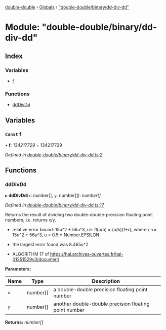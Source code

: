 [double-double](../README.md) › [Globals](../globals.md) › ["double-double/binary/dd-div-dd"](_double_double_binary_dd_div_dd_.md)

# Module: "double-double/binary/dd-div-dd"

## Index

### Variables

* [f](_double_double_binary_dd_div_dd_.md#const-f)

### Functions

* [ddDivDd](_double_double_binary_dd_div_dd_.md#dddivdd)

## Variables

### `Const` f

• **f**: *134217729* = 134217729

*Defined in [double-double/binary/dd-div-dd.ts:2](https://github.com/FlorisSteenkamp/double-double/blob/bf93768/src/double-double/binary/dd-div-dd.ts#L2)*

## Functions

###  ddDivDd

▸ **ddDivDd**(`x`: number[], `y`: number[]): *number[]*

*Defined in [double-double/binary/dd-div-dd.ts:17](https://github.com/FlorisSteenkamp/double-double/blob/bf93768/src/double-double/binary/dd-div-dd.ts#L17)*

Returns the result of dividing two double-double-precision floating point
numbers, i.e. returns x/y.

* relative error bound: 15u^2 + 56u^3, i.e. fl(a/b) = (a/b)(1+ϵ),
where ϵ <= 15u^2 + 56u^3, u = 0.5 * Number.EPSILON
* the largest error found was 8.465u^2

* ALGORITHM 17 of https://hal.archives-ouvertes.fr/hal-01351529v3/document

**Parameters:**

Name | Type | Description |
------ | ------ | ------ |
`x` | number[] | a double-double precision floating point number |
`y` | number[] | another double-double precision floating point number  |

**Returns:** *number[]*
